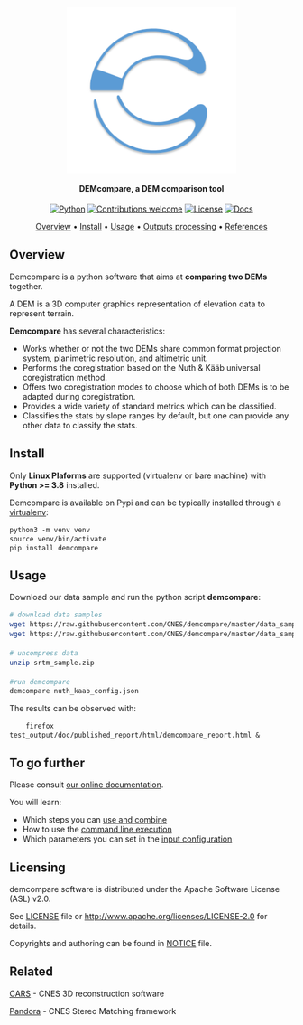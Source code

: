 <div align="center">
  <a href="https://github.com/CNES/demcompare"><img src="docs/source/images/demcompare_picto.png" alt="Demcompare" title="Demcompare"  width="300" align="center"></a>

<h4 align="center">DEMcompare, a DEM comparison tool  </h4>

[![Python](https://img.shields.io/badge/python-v3.8+-blue.svg)](https://www.python.org/downloads/release/python-380/)
[![Contributions welcome](https://img.shields.io/badge/contributions-welcome-orange.svg)](CONTRIBUTING.md)
[![License](https://img.shields.io/badge/License-Apache%202.0-blue.svg)](https://opensource.org/licenses/Apache-2.0/)
[![Docs](https://readthedocs.org/projects/demcompare/badge/?version=latest)]('https://demcompare.readthedocs.io/?badge=latest)

<p align="center">
  <a href="#overview">Overview</a> •
  <a href="#install">Install</a> •
  <a href="#usage">Usage</a> •
  <a href="#outputs-processing">Outputs processing</a> •
  <a href="#references">References</a>
</p>
</div>

## Overview

Demcompare is a python software that aims at **comparing two DEMs** together.

A DEM is a 3D computer graphics representation of elevation data to represent terrain.

**Demcompare** has several characteristics:

* Works whether or not the two DEMs share common format projection system, planimetric resolution, and altimetric unit.
* Performs the coregistration based on the Nuth & Kääb universal coregistration method.
* Offers two coregistration modes to choose which of both DEMs is to be adapted during coregistration.
* Provides a wide variety of standard metrics which can be classified.
* Classifies the stats by slope ranges by default, but one can provide any other data to classify the stats.

## Install

Only **Linux Plaforms** are supported (virtualenv or bare machine) with **Python >= 3.8** installed.

Demcompare is available on Pypi and can be typically installed through a [virtualenv](https://docs.python.org/3/library/venv):

```
python3 -m venv venv
source venv/bin/activate
pip install demcompare
```

## Usage

Download our data sample and run the python script **demcompare**:


```bash
# download data samples
wget https://raw.githubusercontent.com/CNES/demcompare/master/data_samples/images/srtm_sample.zip  # input stereo pair
wget https://raw.githubusercontent.com/CNES/demcompare/master/data_samples/json_conf_files/nuth_kaab_config.json # configuration file

# uncompress data
unzip srtm_sample.zip

#run demcompare
demcompare nuth_kaab_config.json
```

The results can be observed with:

```
    firefox test_output/doc/published_report/html/demcompare_report.html &
```

## To go further

Please consult [our online documentation](https://demcompare.readthedocs.io).

You will learn:
- Which steps you can [use and combine](https://demcompare.readthedocs.io/en/latest/userguide/step_by_step.html)
- How to use the [command line execution](https://demcompare.readthedocs.io/en/latest/userguide/command_line_execution.html)
- Which parameters you can set in the [input configuration](https://demcompare.readthedocs.io/en/latest/userguide/inputs.html)


## Licensing

demcompare software is distributed under the Apache Software License (ASL) v2.0.

See [LICENSE](./LICENSE) file or http://www.apache.org/licenses/LICENSE-2.0 for details.

Copyrights and authoring can be found in [NOTICE](./NOTICE) file.

## Related

[CARS](https://github.com/CNES/CARS) - CNES 3D reconstruction software

[Pandora](https://github.com/CNES/pandora) - CNES Stereo Matching framework
